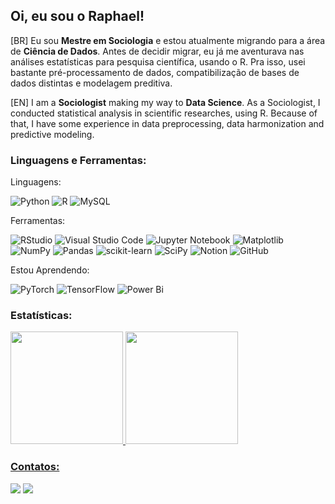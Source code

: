 ## Oi, eu sou o Raphael!

[BR] Eu sou **Mestre em Sociologia** e estou atualmente migrando para a área de **Ciência de Dados**. Antes de decidir migrar, eu já me aventurava nas análises estatísticas para pesquisa científica, usando o R. Pra isso, usei bastante pré-processamento de dados, compatibilização de bases de dados distintas e modelagem preditiva.

[EN] I am a **Sociologist** making my way to **Data Science**. As a Sociologist, I conducted statistical analysis in scientific researches, using R. Because of that, I have some experience in data preprocessing, data harmonization and predictive modeling.

### Linguagens e Ferramentas:

Linguagens:


![Python](https://img.shields.io/badge/python-3670A0?style=for-the-badge&logo=python&logoColor=ffdd54)
![R](https://img.shields.io/badge/r-%23276DC3.svg?style=for-the-badge&logo=r&logoColor=white)
![MySQL](https://img.shields.io/badge/mysql-4479A1.svg?style=for-the-badge&logo=mysql&logoColor=white)

Ferramentas:

![RStudio](https://img.shields.io/badge/RStudio-4285F4?style=for-the-badge&logo=rstudio&logoColor=white)
![Visual Studio Code](https://img.shields.io/badge/Visual%20Studio%20Code-0078d7.svg?style=for-the-badge&logo=visual-studio-code&logoColor=white)
![Jupyter Notebook](https://img.shields.io/badge/jupyter-%23FA0F00.svg?style=for-the-badge&logo=jupyter&logoColor=white)
![Matplotlib](https://img.shields.io/badge/Matplotlib-%23ffffff.svg?style=for-the-badge&logo=Matplotlib&logoColor=black)
![NumPy](https://img.shields.io/badge/numpy-%23013243.svg?style=for-the-badge&logo=numpy&logoColor=white)
![Pandas](https://img.shields.io/badge/pandas-%23150458.svg?style=for-the-badge&logo=pandas&logoColor=white)
![scikit-learn](https://img.shields.io/badge/scikit--learn-%23F7931E.svg?style=for-the-badge&logo=scikit-learn&logoColor=white)
![SciPy](https://img.shields.io/badge/SciPy-%230C55A5.svg?style=for-the-badge&logo=scipy&logoColor=%white)
![Notion](https://img.shields.io/badge/Notion-%23000000.svg?style=for-the-badge&logo=notion&logoColor=white)
![GitHub](https://img.shields.io/badge/github-%23121011.svg?style=for-the-badge&logo=github&logoColor=white)


Estou Aprendendo:

![PyTorch](https://img.shields.io/badge/PyTorch-%23EE4C2C.svg?style=for-the-badge&logo=PyTorch&logoColor=white)
![TensorFlow](https://img.shields.io/badge/TensorFlow-%23FF6F00.svg?style=for-the-badge&logo=TensorFlow&logoColor=white)
![Power Bi](https://img.shields.io/badge/power_bi-F2C811?style=for-the-badge&logo=powerbi&logoColor=black)

          
### Estatísticas:
<div>
<a href="https://github.com/RaphaelMagalhaes">
<img loading="lazy" height="180em" src="https://github-readme-stats.vercel.app/api/top-langs/?username=RaphaelMagalhaes&layout=compact&langs_count=7&theme=dracula"/>
<img loading="lazy" height="180em" src="https://github-readme-stats.vercel.app/api?username=RaphaelMagalhaes&show_icons=true&theme=dracula&include_all_commits=true&count_private=true"/>
</div>


### Contatos:

<div>
<a href = "mailto:contato@raphaelcutrim"><img loading="lazy" src="https://img.shields.io/badge/Gmail-D14836?style=for-the-badge&logo=gmail&logoColor=white" target="_blank"></a>
<a href="https://www.linkedin.com/in/raphaeldemagalhaes" target="_blank"><img loading="lazy" src="https://img.shields.io/badge/-LinkedIn-%230077B5?style=for-the-badge&logo=linkedin&logoColor=white" target="_blank"></a>   
</div>
